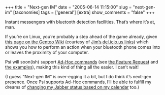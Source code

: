 +++
title = "Next-gen IM"
date = "2005-06-14 11:15:00"
slug = "next-gen-im"
[taxonomies]
tags = ['general']
[extra]
show_comments = "false"
+++

Instant messengers with bluetooth detection facilities. That’s where it’s at, man.

If you’re on Linux, you’re probably a step ahead of the game already, given [this page on the Gentoo Wiki](http://gentoo-wiki.com/TIP_Bluetooth_Proximity_Monitor) (courtesy of [Jim’s del.icio.us links](http://del.icio.us/jimh)) which shows you how to perform an action when your bluetooth phone comes into or leaves the proximity of your computer.

Psi will soon(ish) support [Ad-Hoc commands](http://www.jabber.org/jeps/jep-0050.html) (see [the Feature Request](http://psi-im.org/flyspray/index.php?do=details&id=309) and [the examples](http://www.cs.kuleuven.ac.be/~remko/psi/rc/)), making this kind of thing all the easier. I can’t wait!

(I guess “Next-gen IM” is over-egging it a bit, but I do think it’s next-gen presence. Once Psi supports Ad-Hoc commands, I’ll be able to fulfill my dreams of [changing my Jabber status based on my calendar](http://philwilson.org/blog/2005/03/changing-jabber-status-based-on-my.html) too.)
